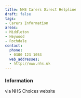 ```yaml
---
title: NHS Carers Direct Helpline
draft: false
tags:
- Carers Information
areas:
- Middleton
- Heywood
- Rochdale
contact:
  phone:
  - 0300 123 1053
  web_addresses:
  - http://www.nhs.uk
---
```


### Information
via NHS Choices website

